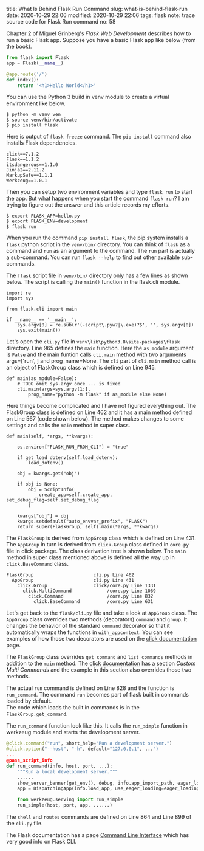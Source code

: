 title: What Is Behind Flask Run Command
slug: what-is-behind-flask-run
date: 2020-10-29 22:06
modified: 2020-10-29 22:06
tags: flask
note: trace source code for Flask Run command
no: 58

Chapter 2  of Miguel Grinberg's *Flask Web Development* describes how to run a basic Flask app. 
Suppose you have a basic Flask app like below (from the book). 

```python
from flask import Flask
app = Flask(__name__)

@app.route('/')
def index():
    return '<h1>Hello World</h1>'
```

You can use the Python 3 build in venv module to create a virtual environment like below. 

```
$ python -m venv ven
$ source venv/bin/activate
$ pip install flask
```

Here is output of `flask freeze` command.  The `pip install` command also installs Flask dependencies.  

```
click==7.1.2
Flask==1.1.2
itsdangerous==1.1.0
Jinja2==2.11.2
MarkupSafe==1.1.1
Werkzeug==1.0.1
```

Then you can setup two environment variables and type `flask run` to start the app. But what happens 
when you start the command `flask run`?  I am trying to figure out the answer and this article records 
my efforts. 

```
$ export FLASK_APP=hello.py
$ export FLASK_ENV=development
$ flask run
```

When you run the command `pip install flask`, the pip system installs a `flask` python script in the 
`venv/bin/` directory.  You can think of `flask` as a command and `run` as an argument to the command. 
The `run` part is actually a sub-command.  You can run `flask --help` to find out other available 
sub-commands. 

The `flask` script file in `venv/bin/` directory only has a few lines as shown below. The script is 
calling the `main()` function in the flask.cli module. 

```
import re
import sys

from flask.cli import main

if __name__ == '__main__':
    sys.argv[0] = re.sub(r'(-script\.pyw?|\.exe)?$', '', sys.argv[0])
    sys.exit(main())
```

Let's open the `cli.py` file in `venv\lib\python3.8\site-packages\flask` directory. Line 965 
defines the `main` function. Here the `as_module` argument is `False` and the main funtion 
calls `cli.main` method with two arguments args=['run', ] and prog_name=None. The `cli` part 
of `cli.main` method call is an object of FlaskGroup class which is defined on Line 945.  

```
def main(as_module=False):
    # TODO omit sys.argv once ... is fixed
    cli.main(args=sys.argv[1:], 
        prog_name="python -m flask" if as_module else None)
```

Here things become complicated and I have not figured everything out.  The FlaskGroup class 
is defined on Line 462 and it has a main method defined on Line 567 (code shown below). 
The method makes changes to some settings and calls the `main` method in super class.   

```
def main(self, *args, **kwargs):

    os.environ["FLASK_RUN_FROM_CLI"] = "true"

    if get_load_dotenv(self.load_dotenv):
        load_dotenv()

    obj = kwargs.get("obj")

    if obj is None:
        obj = ScriptInfo(
            create_app=self.create_app, set_debug_flag=self.set_debug_flag
        )

    kwargs["obj"] = obj
    kwargs.setdefault("auto_envvar_prefix", "FLASK")
    return super(FlaskGroup, self).main(*args, **kwargs)
```

The `FlaskGroup` is derived from `AppGroup` class which is defined on Line 431. The `AppGroup` 
in turn is derived from `click.Group` class defined in `core.py` file in click package. The 
class derivation tree is shown below.  The `main` method in super class mentioned above is 
defined all the way up in `click.BaseCommand` class.   

```
FlaskGroup                      cli.py Line 462
  AppGroup                      cli.py Line 431
    click.Group                 click/core.py Line 1331
      click.MultiCommand             /core.py Line 1069
        click.Command                /core.py Line 832
          click.BaseCommand          /core.py Line 631
```

Let's get back to the `flask/cli.py` file and take a look at `AppGroup` class. The 
`AppGroup` class overrides two methods (decorators) `command` and `group`.  It 
changes the behavior of the standard `command` decorator so that it automatically 
wraps the functions in `with_appcontext`. You can see examples of how those two 
decorators are used on the
[click documentation](https://click.palletsprojects.com/en/7.x/commands/) page. 

The `FlaskGroup` class overrides `get_command` and `list_commands` methods in addition 
to the `main` method. The 
[click documentation](https://click.palletsprojects.com/en/7.x/commands/) 
has a section *Custom Multi Commands* and the example in this section also overrides
those two methods. 

The actual `run` command is defined on Line 828 and the function is `run_command`. 
The command `run` becomes part of flask built in commands loaded by default.  
The code which loads the built in commands is in the `FlaskGroup.get_command`.  

The `run_command` function look like this.  It calls the `run_simple` function in 
werkzeug module and starts the development server. 

```python
@click.command("run", short_help="Run a development server.")
@click.option("--host", "-h", default="127.0.0.1", ...")
...
@pass_script_info
def run_command(info, host, port, ...):
    """Run a local development server."""
    ......
    show_server_banner(get_env(), debug, info.app_import_path, eager_loading)
    app = DispatchingApp(info.load_app, use_eager_loading=eager_loading)

    from werkzeug.serving import run_simple
    run_simple(host, port, app, ......)
```

The `shell` and `routes` commands are defined on Line 864 and Line 899 of 
the `cli.py` file.   

The Flask documentation has a page 
[Command Line Interface](https://flask.palletsprojects.com/en/1.1.x/cli/) 
which has very good info on Flask CLI. 



